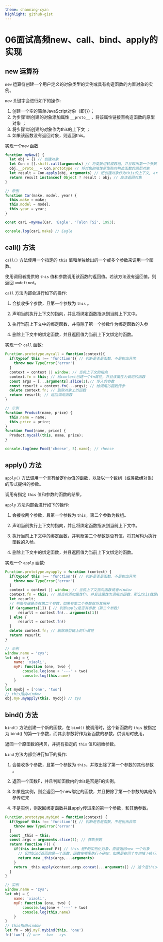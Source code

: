 ```yaml
---
theme: channing-cyan
highlight: github-gist
---
```


# 06面试高频new、call、bind、apply的实现

## new 运算符

`new` 运算符创建一个用户定义的对象类型的实例或具有构造函数的内置对象的实例。

`new` 关键字会进行如下的操作:

1. 创建一个空的简单JavaScript对象（即{}）；
2. 为步骤1新创建的对象添加属性 `__proto__` ，将该属性链接至构造函数的原型对象 ；
3. 将步骤1新创建的对象作为this的上下文 ；
4. 如果该函数没有返回对象，则返回this。

实现一个`new` 函数

```js
function myNew() {
  let obj = {} // 创建对象
  let Con = [].shift.call(arguments) // 将类数组转成数组，并且取出第一个参数
  obj.__proto__ = Con.prototype // 将对象的隐性原型指向构造函数的原型对象
  let result = Con.apply(obj, arguments) // 把创建对象作为this的上下文, arguments已经变成了数组并且头部第一个参数被取出
  return result instanceof Object ? result : obj; // 应该返回对象
}

// 示例
function Car(make, model, year) {
  this.make = make;
  this.model = model;
  this.year = year;
}

const car1 =myNew(Car, 'Eagle', 'Talon TSi', 1993);

console.log(car1.make) // Eagle
```

## call() 方法

`call()` 方法使用一个指定的 `this` 值和单独给出的一个或多个参数来调用一个函数。

使用调用者提供的 `this` 值和参数调用该函数的返回值。若该方法没有返回值，则返回 `undefined`。

`call` 方法内部会进行如下的操作:

1. 会接收多个参数，且第一个参数为 `this` 。

2. 声明当前执行上下文的指向，并且将绑定函数指派到当前上下文中。

3. 执行当前上下文中的绑定函数，并将除了第一个参数作为绑定函数的入参

4. 删除上下文中的绑定函数，并且返回值为当前上下文绑定的函数。

实现一个 `call` 函数:

```js
Function.prototype.mycall = function(context){
  if(typeof this !== 'function'){ // 判断是否是函数，不是抛出异常
    throw new TypeError('error')
  }
  context = context || window; // 当前上下文的指向
  context.fn = this; // 给context创建一个fn属性，并且该属性为调用的函数
  const args = [...arguments].slice(1);// 传入的参数
  const resurlt = context.fn(...args); // 给调用的函数传参
  delete context.fn; // 删除对象上的函数
  return resurlt; // 返回调用函数
}

// 示例
function Product(name, price) {
  this.name = name;
  this.price = price;
}
function Food(name, price) {
  Product.mycall(this, name, price);
}

console.log(new Food('cheese', 5).name); // cheese
```

## apply() 方法

`apply()` 方法调用一个具有给定this值的函数，以及以一个数组（或类数组对象）的形式提供的参数。

调用有指定 `this` 值和参数的函数的结果。

`apply` 方法内部会进行如下的操作:

1. 会接收两个参数，且第一个参数为 `this`，第二个参数为数组。

2. 声明当前执行上下文的指向，并且将绑定函数指派到当前上下文中。

3. 执行当前上下文中的绑定函数，并判断第二个参数是否有值，将其解构为执行函数的入参。

4. 删除上下文中的绑定函数，并且返回值为当前上下文绑定的函数。

实现一个 `apply` 函数:

```js
Function.prototype.myapply = function (context) {
  if(typeof this !== 'function'){ // 判断是否是函数，不是抛出异常
    throw new TypeError('error')
  }
  context = context || window; // 当前上下文指向函数或者window
  context.fn = this; // 给当前添加属性fn，并且该属性为调用的函数，那么this就是指向当前的调用函数
  let resurlt;
  // 判断存储是否有第二个参数，如果有第二个参数就将其展开
  if (arguments[1]) { // 判断apply是否有参数（第二个参数）
      resurlt = context.fn(...arguments[1])
  } else {
      resurlt = context.fn()
  }
  delete context.fn; // 删除原型链上的fn属性
  return resurlt;
}

// 示例
window.name = 'zys';
let obj = {
    name: 'xiaoli',
    myF: function (one, two) {
        console.log(one + '---' + two)
        console.log(this.name)
    }
}
let myobj = ['one', 'two']
// this指向window
obj.myF.myapply(this, myobj) // zys
```

## bind() 方法

`bind()` 方法创建一个新的函数，在 `bind()` 被调用时，这个新函数的 `this` 被指定为 bind() 的第一个参数，而其余参数将作为新函数的参数，供调用时使用。

返回一个原函数的拷贝，并拥有指定的 `this` 值和初始参数。

`bind` 方法内部会进行如下的操作:

1. 会接收多个参数，且第一个参数为 `this`，并取出除了第一个参数的其他参数 。

2. 返回一个函数F，并且判断函数内的this是否是F的实例。

3. 如果是实例，则会返回一个new绑定的函数，并且把除了第一个参数的其他传参传进来

4. 不是实例，则返回绑定函数并且apply传进来的第一个参数，和其他参数。

```js
Function.prototype.mybind = function(context) {
  if(typeof this !== 'function'){ // 判断是否是函数，不是抛出异常
    throw new TypeError('error')
  }
  const _this = this;
  const args = arguments.slice(1); // 获取参数
  return function F() {
    if(this instanceof F){ // this 是F的实例化对象，直接返回new 一个对象
      // 因为bind返回的是一个函数，函数在哪里执行不确定，如果是在同个作用域下执行，则直接返回
      return new _this(args,...arguments)
    }
    return _this.apply(context,args.concat(...arguments)) // 这个是this不指向指定函数，所以需要apply绑定修改this
  }
}

// 实例
window.name = 'zys';
let obj = {
    name: 'xiaoli',
    myF: function (one, two) {
        console.log(one + '---' + two)
        console.log(this.name)
    }
}
// this指向window
let fn = obj.myF.mybind(this, 'one')
fn('two') // one---two   zys
```
